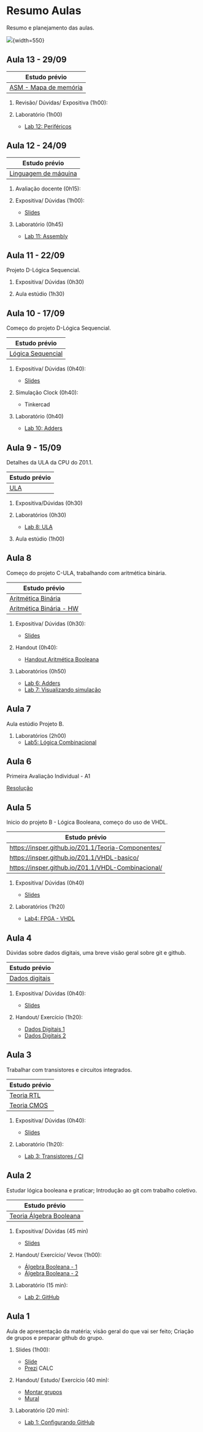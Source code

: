 # Resumo Aulas

Resumo e planejamento das aulas.

![](https://github.com/Insper/Z01.1/raw/main/Planejamento.png){width=550}

<!--
## Aula 13 - nasm jmp 
 
- Próxima avaliação 30/10
    - ULA 
    - Lógica Sequencial
    - Z01
    - nasm
    
- Expositiva periféricos e jump

Labs:
    - Lab 11: Assembly
    - Lab 12: Periféricos 
    - Lab 13: saltos (jmp) 
    - Lab 14: praticando nasm 
 
## Aula 12 - 2/10 - Sexta

- Vocês devem trabalhar no grupo no Teams (não vale whatsapp)
    - iremos começar dar falta para quem não estiver trabalhando em grupo no grupo.
- Não tem prova durante AI
    - próxima avaliação (A2): 23/10    SEXTA: HW e SW

- Expositiva (~0h45):

    1. Um pouco sobre memória
    1. Arquitetura Z01 e introdução assembly

-  Labs e Teoria (~1h15):

-->

## Aula 13 - 29/09

| Estudo prévio                                                                           |
|-----------------------------------------------------------------------------------------|
| [ASM - Mapa de memória](https://insper.github.io/Z01.1/Teoria-Z01-mapadeMemoria/)       |

   
1. Revisão/ Dúvidas/ Expositiva (1h00):

1. Laboratório (1h00)
    - [Lab 12: Periféricos](/Z01.1/assembly-Lab-2/)
    

## Aula 12 - 24/09


| Estudo prévio                                                                           |
|-----------------------------------------------------------------------------------------|
| [Linguagem de máquina](https://insper.github.io/Z01.1/Teoria-Linguagem-de-Maquina/)           |


1. Avaliação docente (0h15):
   
1. Expositiva/ Dúvidas (1h00):
    - [Slides](https://github.com/Insper/Z01.1/raw/main/Aulas/12-Slides-Assembly.pdf)

1. Laboratório (0h45)
    - [Lab 11: Assembly](/Z01.1/assembly-Lab-1/)
    

## Aula 11 - 22/09

Projeto D-Lógica Sequencial.

1. Expositiva/ Dúvidas (0h30)

1. Aula estúdio (1h30)


## Aula 10 - 17/09

Começo do projeto D-Lógica Sequencial.

| Estudo prévio                                                                           |
|-----------------------------------------------------------------------------------------|
| [Lógica Sequencial](https://insper.github.io/Z01.1/Teoria-Logica-Sequencial/)           |


1. Expositiva/ Dúvidas (0h40):
    - [Slides](https://github.com/Insper/Z01.1/raw/main/Aulas/10-Slides-LogSequencial.pdf)

1. Simulação Clock (0h40):
    - Tinkercad

1. Laboratório (0h40)
    - [Lab 10: Adders](/Z01.1/seq-Lab-1/)


## Aula 9 - 15/09

Detalhes da ULA da CPU do Z01.1.

| Estudo prévio                                     |
|---------------------------------------------------|
| [ULA](https://insper.github.io/Z01.1/Teoria-ULA/) |

1. Expositiva/Dúvidas (0h30)
   
1. Laboratórios (0h30)
    - [Lab 8: ULA](/Z01.1/ula-Lab-3/)

1. Aula estúdio (1h00)


## Aula 8 

Começo do projeto C-ULA, trabalhando com aritmética binária.

| Estudo prévio                                                                           |
|-----------------------------------------------------------------------------------------|
| [Aritmética Binária](https://insper.github.io/Z01.1/Teoria-Aritmetica-Binaria/)         |
| [Aritmética Binária - HW](https://insper.github.io/Z01.1/Teoria-Aritmetica-Binaria-HW/) |

1. Expositiva/ Dúvidas (0h30):
    - [Slides](https://github.com/Insper/Z01.1/raw/main/Aulas/08-Slides-ULA.pdf)

1. Handout (0h40):
    - [Handout Aritmética Booleana](https://github.com/Insper/Z01.1/blob/master/Exercicios/Exercicio-Aritmetica-Booleana.pdf)

1. Laboratórios (0h50)
    - [Lab 6: Adders](/Z01.1/ula-Lab-1/)
    - [Lab 7: Visualizando simulação ](/Z01.1/ula-Lab-2/)



## Aula 7

Aula estúdio Projeto B.

1. Laboratórios (2h00)
    - [Lab5: Lógica Combinacional](/Z01.1/LogiComb-Lab-2)

## Aula 6

Primeira Avaliação Individual - A1

[Resolução](https://github.com/Insper/Z01.1/blob/main/Exercicios/Extras/Av1_bb_respostas.pdf)


## Aula 5 

Inicio do projeto B - Lógica Booleana, começo do uso de VHDL.

| Estudo prévio                                      |
|----------------------------------------------------|
| https://insper.github.io/Z01.1/Teoria-Componentes/ |
| https://insper.github.io/Z01.1/VHDL-basico/        |
| https://insper.github.io/Z01.1/VHDL-Combinacional/ |

1. Expositiva/ Dúvidas (0h40)
    - [Slides](https://github.com/Insper/Z01.1/raw/main/Aulas/05-Slides-LogComb-VHDL.pdf)

1. Laboratórios (1h20)
    - [Lab4: FPGA - VHDL](https://insper.github.io/Z01.1/LogiComb-Lab-1)

## Aula 4

Dúvidas sobre dados digitais, uma breve visão geral sobre git e github.

| Estudo prévio                                |
|----------------------------------------------|
| [Dados digitais](https://insper.github.io/Z01.1/Teoria-Dados/) |

1. Expositiva/ Dúvidas (0h40):
    - [Slides](https://github.com/Insper/Z01.1/raw/main/Aulas/04-Slides-DadosDigitais.pdf)

1. Handout/ Exercício (1h20):
    - [Dados Digitais 1](https://docs.google.com/spreadsheets/d/1rN_zQqYaVI8PjAhKqEBCmY-_06I0X9dD0RddcI-miJs/edit?usp=sharing)
    - [Dados Digitais 2](https://insper.github.io/Z01.1/Exercicio-Dados-2/)

## Aula 3

Trabalhar com transistores e circuitos integrados.

| Estudo prévio                                            |
|----------------------------------------------------------|
| [Teoria RTL](https://insper.github.io/Z01.1/Teoria-RTL/) |
| [Teoria CMOS](https://insper.github.io/Z01.1/Teoria-CMOS/) |

1. Expositiva/ Dúvidas  (0h40):
    - [Slides](https://github.com/Insper/Z01.1/raw/main/Aulas/03-Slides-Transitores.pdf)

1. Laboratório (1h20):
    - [Lab 3: Transistores / CI](https://insper.github.io/Z01.1/A-Transistores-Lab-1/)

## Aula 2 

Estudar lógica booleana e praticar; Introdução ao git com trabalho coletivo.

| Estudo prévio                                                                      |
|------------------------------------------------------------------------------------|
| [Teoria Álgebra Booleana](https://insper.github.io/Z01.1/Teoria-Algebra-Booleana/) |

1. Expositiva/ Dúvidas  (45 min)
    - [Slides](https://github.com/Insper/Z01.1/blob/main/Aulas/02-AlgebraBooleana.pdf) 

1. Handout/ Exercício/ Vevox (1h00):
    - [Álgebra Booleana - 1](/Z01.1/Exercicio-Algebra-Booleana-1)
    - [Álgebra Booleana - 2](/Z01.1/Exercicio-Algebra-Booleana-2)

1. Laboratório (15 min): 
    - [Lab 2: GitHub](/Z01.1/A-Ambiente-Lab-2)

## Aula 1

Aula de apresentação da matéria; visão geral do que vai ser feito; Criação de grupos e preparar github do grupo.

1. Slides (1h00):
    - [Slide](https://github.com/Insper/Z01.1/blob/main/Aulas/01-OrganizacaoDeComputadores.pdf)
    - [Prezi](https://prezi.com/view/InQMPs4wjxMtznUGlW6L/)
    CALC
    
1. Handout/ Estudo/ Exercício (40 min):
    - [Montar grupos](https://docs.google.com/spreadsheets/d/1XhAXg-nwWI8tvm6oyWrA2L4KHHK8cY8r19hw9sZuAhE/edit?usp=sharing)
    - [Mural](https://app.mural.co/invitation/mural/elementos9119/1628606349982?sender=u4a998cd84eb9376497204438&key=a177e160-10a3-47a3-ae03-76784c7b765f)
   
1. Laboratório (20 min): 
    - [Lab 1: Configurando GitHub](/Z01.1/A-Ambiente-Lab-1)
